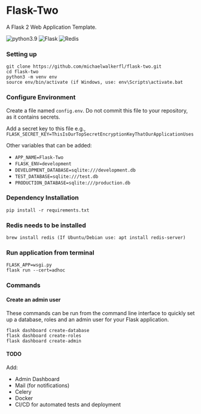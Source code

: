 # Flask-Two
A Flask 2 Web Application Template.

![python3.9](https://img.shields.io/badge/python-3.9-brightgreen.svg?style=for-the-badge&logo=python&logoColor=ffdd54)
![Flask](https://img.shields.io/badge/flask-%23000.svg?style=for-the-badge&logo=flask&logoColor=white)
![Redis](https://img.shields.io/badge/redis-%23DD0031.svg?style=for-the-badge&logo=redis&logoColor=white)

### Setting up

```
git clone https://github.com/michaelwalkerfl/flask-two.git
cd flask-two
python3 -m venv env
source env/bin/activate (if Windows, use: env\Scripts\activate.bat
```



### Configure Environment
Create a file named `config.env`. Do not commit this file to your repository, as it contains secrets. 

Add a secret key to this file e.g., `FLASK_SECRET_KEY=ThisIsOurTopSecretEncryptionKeyThatOurApplicationUses`

Other variables that can be added:

- `APP_NAME=Flask-Two`
- `FLASK_ENV=development`
- `DEVELOPMENT_DATABASE=sqlite:///development.db`
- `TEST_DATABASE=sqlite:///test.db`
- `PRODUCTION_DATABASE=sqlite:///production.db`


### Dependency Installation
```
pip install -r requirements.txt
```

### Redis needs to be installed 
```
brew install redis (If Ubuntu/Debian use: apt install redis-server)
```

### Run application from terminal
```
FLASK_APP=wsgi.py
flask run --cert=adhoc
```

### Commands
#### Create an admin user
These commands can be run from the command line interface to quickly set up a database, roles and an admin user for your Flask application.
```
flask dashboard create-database
flask dashboard create-roles
flask dashboard create-admin
```


#### TODO
Add:
- Admin Dashboard
- Mail (for notifications)
- Celery
- Docker
- CI/CD for automated tests and deployment
